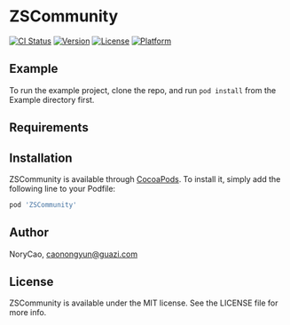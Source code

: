 # ZSCommunity

[![CI Status](https://img.shields.io/travis/NoryCao/ZSCommunity.svg?style=flat)](https://travis-ci.org/NoryCao/ZSCommunity)
[![Version](https://img.shields.io/cocoapods/v/ZSCommunity.svg?style=flat)](https://cocoapods.org/pods/ZSCommunity)
[![License](https://img.shields.io/cocoapods/l/ZSCommunity.svg?style=flat)](https://cocoapods.org/pods/ZSCommunity)
[![Platform](https://img.shields.io/cocoapods/p/ZSCommunity.svg?style=flat)](https://cocoapods.org/pods/ZSCommunity)

## Example

To run the example project, clone the repo, and run `pod install` from the Example directory first.

## Requirements

## Installation

ZSCommunity is available through [CocoaPods](https://cocoapods.org). To install
it, simply add the following line to your Podfile:

```ruby
pod 'ZSCommunity'
```

## Author

NoryCao, caonongyun@guazi.com

## License

ZSCommunity is available under the MIT license. See the LICENSE file for more info.
